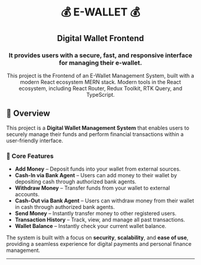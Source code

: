 <h1 align="center">💰 E-WALLET 💰</h1>
<h2 align="center">Digital Wallet Frontend </h2>
<h3 align="center">It provides users with a secure, fast, and responsive interface for managing their e-wallet. </h3>
<p align="center"> This project is the Frontend of an E-Wallet Management System, built with a modern React ecosystem MERN stack. Modern tools in the React ecosystem, including React Router, Redux Toolkit, RTK Query, and TypeScript.</p>

## 📖 Overview

This project is a **Digital Wallet Management System** that enables users to securely manage their funds and perform financial transactions within a user-friendly interface.

### 🔑 Core Features

- **Add Money** – Deposit funds into your wallet from external sources.
- **Cash-In via Bank Agent** – Users can add money to their wallet by depositing cash through authorized bank agents.
- **Withdraw Money** – Transfer funds from your wallet to external accounts.
- **Cash-Out via Bank Agent** – Users can withdraw money from their wallet in cash through authorized bank agents.
- **Send Money** – Instantly transfer money to other registered users.
- **Transaction History** – Track, view, and manage all past transactions.
- **Wallet Balance** – Instantly check your current wallet balance.

The system is built with a focus on **security**, **scalability**, and **ease of use**, providing a seamless experience for digital payments and personal finance management.

---
